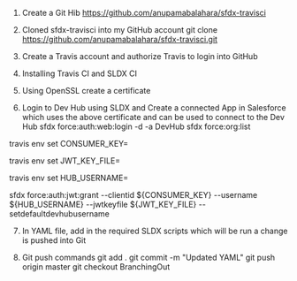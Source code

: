 1. Create a Git Hib
https://github.com/anupamabalahara/sfdx-travisci

2. Cloned sfdx-travisci into my GitHub account
git clone https://github.com/anupamabalahara/sfdx-travisci.git

3. Create a Travis account and authorize Travis to login into GitHub

4. Installing Travis CI and SLDX CI

5. Using OpenSSL create a certificate

6. Login to Dev Hub using SLDX and Create a connected App in Salesforce which uses the above certificate and can be used to connect to the Dev Hub
sfdx force:auth:web:login -d -a DevHub
sfdx force:org:list

travis env set CONSUMER_KEY=<connected app consumer key>

travis env set JWT_KEY_FILE=<your server.key path>

travis env set HUB_USERNAME=<your Dev Hub username>

sfdx force:auth:jwt:grant --clientid ${CONSUMER_KEY} --username ${HUB_USERNAME} --jwtkeyfile ${JWT_KEY_FILE} --setdefaultdevhubusername


7. In YAML file, add in the required SLDX scripts which will be run a change is pushed into Git

8. Git push commands 
git add .
git commit -m "Updated YAML"
git push origin master
git checkout BranchingOut


